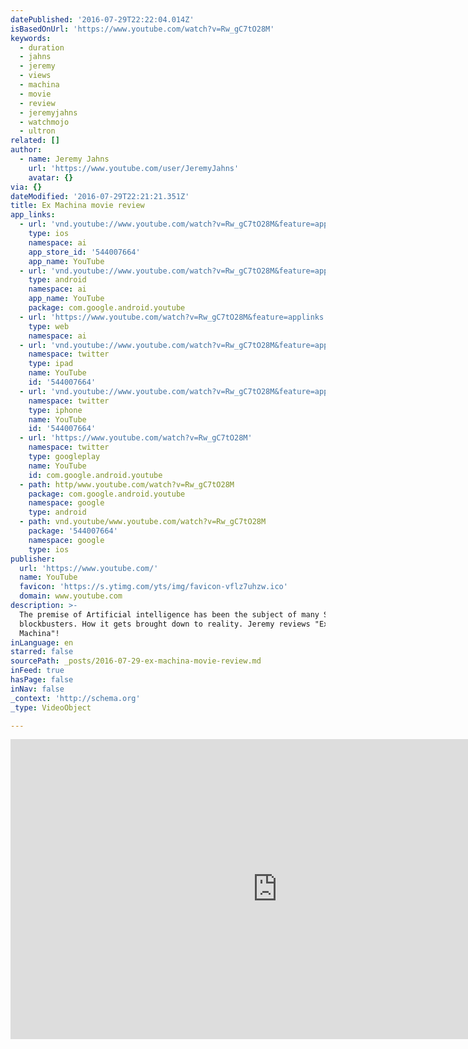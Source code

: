 ```yaml
---
datePublished: '2016-07-29T22:22:04.014Z'
isBasedOnUrl: 'https://www.youtube.com/watch?v=Rw_gC7tO28M'
keywords:
  - duration
  - jahns
  - jeremy
  - views
  - machina
  - movie
  - review
  - jeremyjahns
  - watchmojo
  - ultron
related: []
author:
  - name: Jeremy Jahns
    url: 'https://www.youtube.com/user/JeremyJahns'
    avatar: {}
via: {}
dateModified: '2016-07-29T22:21:21.351Z'
title: Ex Machina movie review
app_links:
  - url: 'vnd.youtube://www.youtube.com/watch?v=Rw_gC7tO28M&feature=applinks'
    type: ios
    namespace: ai
    app_store_id: '544007664'
    app_name: YouTube
  - url: 'vnd.youtube://www.youtube.com/watch?v=Rw_gC7tO28M&feature=applinks'
    type: android
    namespace: ai
    app_name: YouTube
    package: com.google.android.youtube
  - url: 'https://www.youtube.com/watch?v=Rw_gC7tO28M&feature=applinks'
    type: web
    namespace: ai
  - url: 'vnd.youtube://www.youtube.com/watch?v=Rw_gC7tO28M&feature=applinks'
    namespace: twitter
    type: ipad
    name: YouTube
    id: '544007664'
  - url: 'vnd.youtube://www.youtube.com/watch?v=Rw_gC7tO28M&feature=applinks'
    namespace: twitter
    type: iphone
    name: YouTube
    id: '544007664'
  - url: 'https://www.youtube.com/watch?v=Rw_gC7tO28M'
    namespace: twitter
    type: googleplay
    name: YouTube
    id: com.google.android.youtube
  - path: http/www.youtube.com/watch?v=Rw_gC7tO28M
    package: com.google.android.youtube
    namespace: google
    type: android
  - path: vnd.youtube/www.youtube.com/watch?v=Rw_gC7tO28M
    package: '544007664'
    namespace: google
    type: ios
publisher:
  url: 'https://www.youtube.com/'
  name: YouTube
  favicon: 'https://s.ytimg.com/yts/img/favicon-vflz7uhzw.ico'
  domain: www.youtube.com
description: >-
  The premise of Artificial intelligence has been the subject of many Sci-Fi
  blockbusters. How it gets brought down to reality. Jeremy reviews "Ex
  Machina"! 
inLanguage: en
starred: false
sourcePath: _posts/2016-07-29-ex-machina-movie-review.md
inFeed: true
hasPage: false
inNav: false
_context: 'http://schema.org'
_type: VideoObject

---
```

<iframe src="https://cdn.embedly.com/widgets/media.html?src=https%3A%2F%2Fwww.youtube.com%2Fembed%2FRw_gC7tO28M%3Ffeature%3Doembed&amp;url=http%3A%2F%2Fwww.youtube.com%2Fwatch%3Fv%3DRw_gC7tO28M&amp;image=https%3A%2F%2Fi.ytimg.com%2Fvi%2FRw_gC7tO28M%2Fhqdefault.jpg&amp;key=b7d04c9b404c499eba89ee7072e1c4f7&amp;type=text%2Fhtml&amp;schema=youtube" width="854" height="480" scrolling="no" frameborder="0" allowfullscreen="" style=""></iframe>